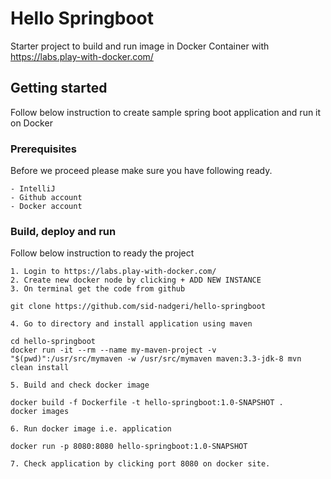 # Hello Springboot
Starter project to build and run image in Docker Container with https://labs.play-with-docker.com/

## Getting started
Follow below instruction to create sample spring boot application and run it on Docker

### Prerequisites
Before we proceed please make sure you have following ready.
    
    - IntelliJ
    - Github account
    - Docker account

### Build, deploy and run
Follow below instruction to ready the project

    1. Login to https://labs.play-with-docker.com/
    2. Create new docker node by clicking + ADD NEW INSTANCE
    3. On terminal get the code from github 
    
```
git clone https://github.com/sid-nadgeri/hello-springboot
```
    4. Go to directory and install application using maven
```
cd hello-springboot
docker run -it --rm --name my-maven-project -v "$(pwd)":/usr/src/mymaven -w /usr/src/mymaven maven:3.3-jdk-8 mvn clean install
```
    5. Build and check docker image
```
docker build -f Dockerfile -t hello-springboot:1.0-SNAPSHOT .
docker images
```
    6. Run docker image i.e. application
```
docker run -p 8080:8080 hello-springboot:1.0-SNAPSHOT
```
    7. Check application by clicking port 8080 on docker site.
    


